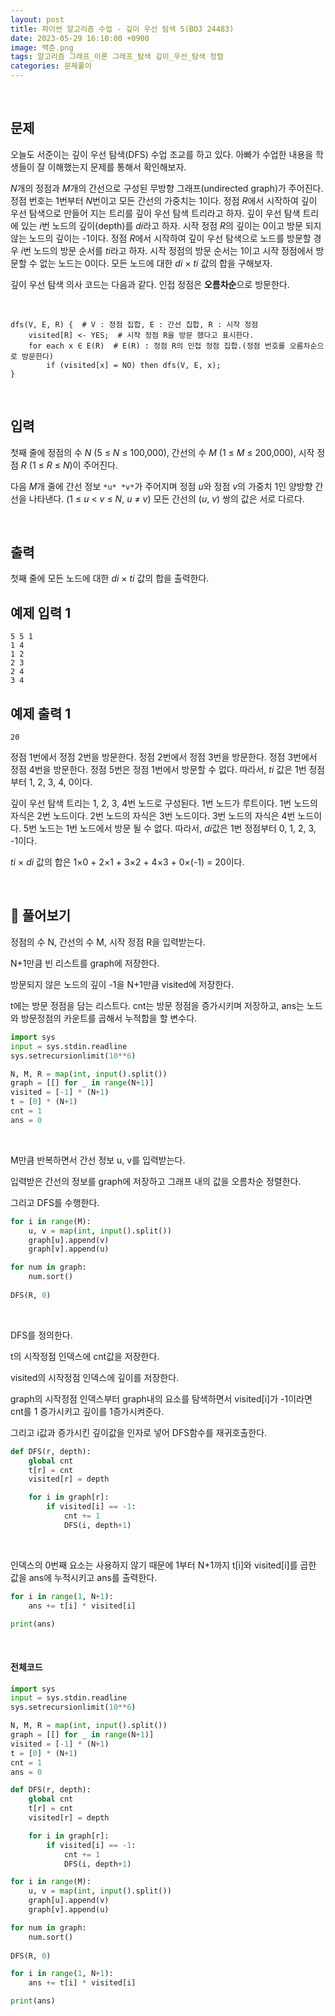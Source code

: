 ```yaml
---
layout: post
title: 파이썬 알고리즘 수업 - 깊이 우선 탐색 5(BOJ 24483)
date: 2023-05-29 16:10:00 +0900
image: 백준.png
tags: 알고리즘 그래프_이론 그래프_탐색 깊이_우선_탐색 정렬
categories: 문제풀이
---
```


<br>

## 문제

오늘도 서준이는 깊이 우선 탐색(DFS) 수업 조교를 하고 있다. 아빠가 수업한 내용을 학생들이 잘 이해했는지 문제를 통해서 확인해보자.

*N*개의 정점과 *M*개의 간선으로 구성된 무방향 그래프(undirected graph)가 주어진다. 정점 번호는 1번부터 *N*번이고 모든 간선의 가중치는 1이다. 정점 *R*에서 시작하여 깊이 우선 탐색으로 만들어 지는 트리를 깊이 우선 탐색 트리라고 하자. 깊이 우선 탐색 트리에 있는 *i*번 노드의 깊이(depth)를 *di*라고 하자. 시작 정점 *R*의 깊이는 0이고 방문 되지 않는 노드의 깊이는 -1이다. 정점 *R*에서 시작하여 깊이 우선 탐색으로 노드를 방문할 경우 *i*번 노드의 방문 순서를 *ti*라고 하자. 시작 정점의 방문 순서는 1이고 시작 정점에서 방문할 수 없는 노드는 0이다. 모든 노드에 대한 *di* × *ti* 값의 합을 구해보자.

깊이 우선 탐색 의사 코드는 다음과 같다. 인접 정점은 **오름차순**으로 방문한다.

<br>

```
dfs(V, E, R) {  # V : 정점 집합, E : 간선 집합, R : 시작 정점
    visited[R] <- YES;  # 시작 정점 R을 방문 했다고 표시한다.
    for each x ∈ E(R)  # E(R) : 정점 R의 인접 정점 집합.(정점 번호를 오름차순으로 방문한다)
        if (visited[x] = NO) then dfs(V, E, x);
}
```

<br>

## 입력

첫째 줄에 정점의 수 *N* (5 ≤ *N* ≤ 100,000), 간선의 수 *M* (1 ≤ *M* ≤ 200,000), 시작 정점 *R* (1 ≤ *R* ≤ *N*)이 주어진다.

다음 *M*개 줄에 간선 정보 `*u* *v*`가 주어지며 정점 *u*와 정점 *v*의 가중치 1인 양방향 간선을 나타낸다. (1 ≤ *u* < *v* ≤ *N*, *u* ≠ *v*) 모든 간선의 (*u*, *v*) 쌍의 값은 서로 다르다.

<br>

## 출력

첫째 줄에 모든 노드에 대한 *di* × *ti* 값의 합을 출력한다.

## 예제 입력 1 

```
5 5 1
1 4
1 2
2 3
2 4
3 4
```

## 예제 출력 1

```
20
```

정점 1번에서 정점 2번을 방문한다. 정점 2번에서 정점 3번을 방문한다. 정점 3번에서 정점 4번을 방문한다. 정점 5번은 정점 1번에서 방문할 수 없다. 따라서, *ti* 값은 1번 정점부터 1, 2, 3, 4, 0이다.

깊이 우선 탐색 트리는 1, 2, 3, 4번 노드로 구성된다. 1번 노드가 루트이다. 1번 노드의 자식은 2번 노드이다. 2번 노드의 자식은 3번 노드이다. 3번 노드의 자식은 4번 노드이다. 5번 노드는 1번 노드에서 방문 될 수 없다. 따라서, *di*값은 1번 정점부터 0, 1, 2, 3, -1이다.

*ti* × *di* 값의 합은 1×0 + 2×1 + 3×2 + 4×3 + 0×(-1) = 20이다.

<br>

## 📝 풀어보기 

정점의 수 N, 간선의 수 M, 시작 정점 R을 입력받는다.

N+1만큼 빈 리스트를 graph에 저장한다. 

방문되지 않은 노드의 깊이 -1을 N+1만큼 visited에 저장한다.

t에는 방문 정점을 담는 리스트다. cnt는 방문 정점을 증가시키며 저장하고, ans는 노드와 방문정점의 카운트를 곱해서 누적합을 할 변수다.

``` python
import sys
input = sys.stdin.readline
sys.setrecursionlimit(10**6)

N, M, R = map(int, input().split())
graph = [[] for _ in range(N+1)]
visited = [-1] * (N+1)
t = [0] * (N+1) 
cnt = 1
ans = 0
```

<br>

M만큼 반복하면서 간선 정보 u, v를 입력받는다.

입력받은 간선의 정보를 graph에 저장하고 그래프 내의 값을 오름차순 정렬한다.

그리고 DFS를 수행한다. 

``` python
for i in range(M):
    u, v = map(int, input().split())
    graph[u].append(v)
    graph[v].append(u)

for num in graph:
    num.sort()
    
DFS(R, 0)
```

 <br>

DFS를 정의한다.

t의 시작정점 인덱스에 cnt값을 저장한다.

visited의 시작정점 인덱스에 깊이를 저장한다.

graph의 시작정점 인덱스부터 graph내의 요소를 탐색하면서 visited[i]가 -1이라면 cnt를 1 증가시키고 깊이를 1증가시켜준다.

그리고 i값과 증가시킨 깊이값을 인자로 넣어 DFS함수를 재귀호출한다.

``` python
def DFS(r, depth):
    global cnt
    t[r] = cnt
    visited[r] = depth

    for i in graph[r]:
        if visited[i] == -1:
            cnt += 1
            DFS(i, depth+1)
```

<br>

인덱스의 0번째 요소는 사용하지 않기 때문에 1부터 N+1까지 t[i]와 visited[i]를 곱한 값을 ans에 누적시키고 ans를 출력한다.

``` python
for i in range(1, N+1): 
    ans += t[i] * visited[i]

print(ans)
```

<br>

#### 전체코드

```python
import sys
input = sys.stdin.readline
sys.setrecursionlimit(10**6)

N, M, R = map(int, input().split())
graph = [[] for _ in range(N+1)]
visited = [-1] * (N+1)
t = [0] * (N+1) 
cnt = 1
ans = 0

def DFS(r, depth):
    global cnt
    t[r] = cnt
    visited[r] = depth

    for i in graph[r]:
        if visited[i] == -1:
            cnt += 1
            DFS(i, depth+1)

for i in range(M):
    u, v = map(int, input().split())
    graph[u].append(v)
    graph[v].append(u)

for num in graph:
    num.sort()
    
DFS(R, 0)

for i in range(1, N+1): 
    ans += t[i] * visited[i]

print(ans)
```

